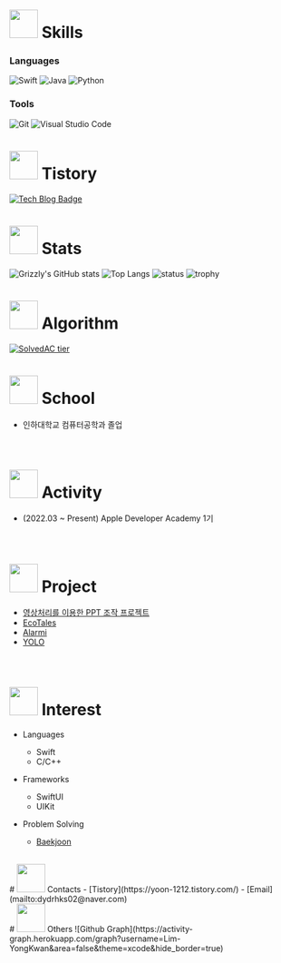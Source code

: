 
<!---
Lim-YongKwan/Lim-YongKwan is a ✨ special ✨ repository because its `README.md` (this file) appears on your GitHub profile.
You can click the Preview link to take a look at your changes.
--->

# <img height = "50" src = "https://user-images.githubusercontent.com/96565110/195752177-7eb60ee1-f922-4f5b-bfd4-2bc721491fec.png"> Skills
### Languages
![Swift](https://img.shields.io/badge/swift-F54A2A?style=for-the-badge&logo=swift&logoColor=white)
![Java](https://img.shields.io/badge/Java-007396.svg?&style=for-the-badge&logo=Java&logoColor=white)
![Python](https://img.shields.io/badge/Python-3776AB.svg?&style=for-the-badge&logo=Python&logoColor=white)

### Tools
![Git](https://img.shields.io/badge/Git-F05032.svg?&style=for-the-badge&logo=Git&logoColor=white)
![Visual Studio Code](https://img.shields.io/badge/Visual%20Studio%20Code-007ACC.svg?&style=for-the-badge&logo=Visual%20Studio%20Code&logoColor=white)

# <img height = "50" src = "https://user-images.githubusercontent.com/96565110/195754154-e0339d98-807b-4fcd-937d-cc3f525aae2c.png"> Tistory
[![Tech Blog Badge](http://img.shields.io/badge/-Tech%20blog-black?style=flat-square&logo=github&link=https://yoon-1212.tistory.com/)](https://yoon-1212.tistory.com/)

# <img height = "50" src = "https://user-images.githubusercontent.com/96565110/195753264-3f3f0980-7823-40ba-86e8-0e1c0108c993.png"> Stats
![Grizzly's GitHub stats](https://github-readme-stats.vercel.app/api?username=Lim-YongKwan&show_icons=true&theme=radical)
![Top Langs](https://github-readme-stats.vercel.app/api/top-langs/?username=Lim-YongKwan&layout=compact&hide=Visual%20Basic)
![status](https://github-readme-streak-stats.herokuapp.com/?user=Lim-YongKwan)
![trophy](https://github-profile-trophy.vercel.app/?username=Lim-YongKwan&theme=chalk&row=1&column=7) <br/>

# <img height = "50" src = "https://user-images.githubusercontent.com/96565110/195753568-b156fab5-cbb8-45ee-be86-cf798d7858d9.png"> Algorithm
[![SolvedAC tier](http://mazassumnida.wtf/api/v2/generate_badge?boj=dydrhks7)](https://solved.ac/dydrhks7)
<br/>

# <img height="50" src="https://user-images.githubusercontent.com/96565110/195751702-33a5070f-8798-4997-8c54-dd9f8a6b044a.png"> School
  - 인하대학교 컴퓨터공학과 졸업
<br/>

# <img height = "50" src = "https://user-images.githubusercontent.com/96565110/195753498-73482e13-9009-4f72-a827-a8b63a07d3df.png"> Activity
  - (2022.03 ~ Present) Apple Developer Academy 1기
<br/>

# <img height = "50" src = "https://user-images.githubusercontent.com/96565110/195753450-19706e45-d435-4888-a8af-613e2fe11b65.png"> Project
  - [영상처리를 이용한 PPT 조작 프로젝트](https://github.com/Lim-YongKwan/Smart_Hand_Presentation)
  - [EcoTales](https://github.com/DeveloperAcademy-POSTECH/MC2-Team12-EcoTales)
  - [Alarmi](https://github.com/DeveloperAcademy-POSTECH/MC3-Team7-MoTe)
  - [YOLO](https://github.com/DeveloperAcademy-YOLO/ProjectYOLO)
<br/>

# <img height="50" src="https://user-images.githubusercontent.com/96565110/195750839-6e1716fc-b316-4347-8fca-8a449b6f5181.png"> Interest 
 - Languages
   - Swift
   - C/C++
   
 - Frameworks
   - SwiftUI
   - UIKit
   
 - Problem Solving
   - [Baekjoon](https://www.acmicpc.net/user/dydrhks7)
<br/>
# <img height="50" src="https://user-images.githubusercontent.com/96565110/195751225-49e5bd9a-c1be-4fa7-a3a4-1879161473ec.png"> Contacts
  - [Tistory](https://yoon-1212.tistory.com/)
  - [Email](mailto:dydrhks02@naver.com)
<br/>
# <img height = "50" src = "https://user-images.githubusercontent.com/96565110/195752545-75533658-ab6e-48da-9667-28cbae584098.png"> Others
![Github Graph](https://activity-graph.herokuapp.com/graph?username=Lim-YongKwan&area=false&theme=xcode&hide_border=true)
